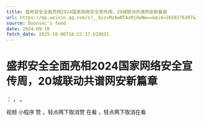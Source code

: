 ```yaml
---
title: 盛邦安全全面亮相2024国家网络安全宣传周，20城联动共谱网安新篇章
url: https://mp.weixin.qq.com/s?__biz=MzAwNTAxMjUwNw==&mid=2650276397&idx=1&sn=9c53f832250b3cec51b4a1f882b29910
source: Doonsec's feed
date: 2024-09-10
fetch_date: 2025-10-06T18:22:37.628651
---
```


# 盛邦安全全面亮相2024国家网络安全宣传周，20城联动共谱网安新篇章

：
，
。

视频
小程序
赞
，轻点两下取消赞
在看
，轻点两下取消在看
